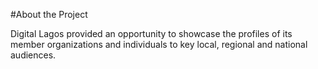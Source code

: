 #About the Project

Digital Lagos provided an opportunity to showcase the profiles of its member organizations and individuals to key local, regional and national audiences.


